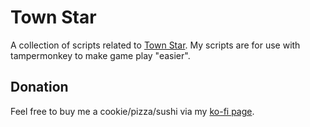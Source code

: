# Town Star
A collection of scripts related to [Town Star](https://townstar.com/).
My scripts are for use with tampermonkey to make game play "easier".

## Donation
Feel free to buy me a cookie/pizza/sushi via my [ko-fi page](https://ko-fi.com/mohkari).